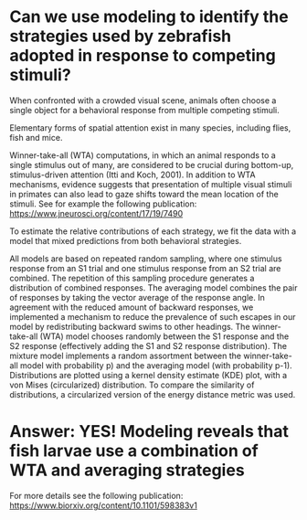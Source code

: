 # Can we use modeling to identify the strategies used by zebrafish adopted in response to competing stimuli?

When confronted with a crowded visual scene, animals often choose a single object
for a behavioral response from multiple competing stimuli.

Elementary forms of spatial
attention exist in many species, including flies, fish and mice.


Winner-take-all (WTA) computations, in which an animal
responds to a single stimulus out of many, are considered to be crucial during bottom-up, stimulus-driven attention (Itti and Koch, 2001). In addition to WTA mechanisms, evidence suggests that presentation of multiple visual stimuli in primates can also lead to gaze shifts toward the mean location of the stimuli. 
See for example the following publication:
https://www.jneurosci.org/content/17/19/7490


To estimate the relative contributions of each strategy, we fit the data with
a model that mixed predictions from both behavioral strategies.

All models are based on repeated random sampling, where one stimulus response from an S1 trial and one stimulus response from an S2 trial are combined. The repetition of this sampling procedure generates a distribution of combined responses. The averaging model combines the pair of responses by taking the vector average of the response angle. In agreement with the reduced amount of backward responses, we implemented a mechanism to reduce the prevalence of such
escapes in our model by redistributing backward swims to other headings. The winner-take-all (WTA) model chooses randomly between the S1 response and the S2 response (effectively adding the S1 and S2 response distribution). The mixture model implements a random assortment between the winner-take-all model with probability p) and the averaging model (with probability p-1). Distributions are plotted using a kernel density estimate (KDE) plot, with a von Mises (circularized) distribution. To compare the similarity of distributions, a circularized version of the energy distance metric was used.

# Answer: YES! Modeling reveals that fish larvae use a combination of WTA and averaging strategies

For more details see the following publication: https://www.biorxiv.org/content/10.1101/598383v1
